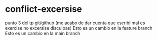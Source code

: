 # conflict-excersise
punto 3 del tp git/github (me acabo de dar cuenta que escribi mal es exercise no excersise disculpas)
Esto es un cambio en la feature branch
Esto es un cambio en la main branch 
